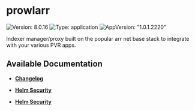 # prowlarr

![Version: 8.0.16](https://img.shields.io/badge/Version-8.0.16-informational?style=flat-square) ![Type: application](https://img.shields.io/badge/Type-application-informational?style=flat-square) ![AppVersion: "1.0.1.2220"](https://img.shields.io/badge/AppVersion-"1.0.1.2220"-informational?style=flat-square)

Indexer manager/proxy built on the popular arr net base stack to integrate with your various PVR apps.

## Available Documentation

- [**Changelog**](CHANGELOG)

- [**Helm Security**](container-security)

- [**Helm Security**](helm-security)

